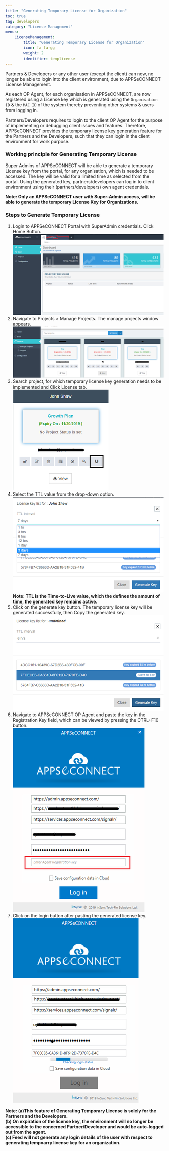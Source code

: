 ```yaml
---
title: "Generating Temporary License for Organization"
toc: true
tag: developers
category: "License Management"
menus: 
    LicenseManagement:
        title: "Generating Temporary License for Organization"
        icon: fa fa-gg
        weight: 2
        identifier: templicense      
---
```


Partners & Developers or any other user (except the client) can now, no longer be able to login into the client environment, 
due to APPSeCONNECT License Management. 

As each OP Agent, for each organisation in APPSeCONNECT, are now registered using a License key which is generated 
using the `Organisation ID` & the `MAC ID` of the system thereby preventing other systems & users from logging in.

Partners/Developers requires to login to the client OP Agent for the purpose of implementing or debugging 
client issues and features. Therefore, APPSeCONNECT provides the temporary license key generation feature for the Partners
and the Developers, such that they can login in the client environment for work purpose.

### Working principle for Generating Temporary License

Super Admins of APPSeCONNECT will be able to generate a temporary License key from the portal, for any organisation, 
which is needed to be accessed. The key will be valid for a limited time as selected from the portal. Using the generated key, 
partners/developers can log in to client environment using their (partners/developers) own agent credentials.

**Note: Only an APPSeCONNECT user with Super-Admin access, will be able to generate the temporary License Key for 
Organizations.**

### Steps to Generate Temporary License

1.	Login to APPSeCONNECT Portal with SuperAdmin credentials. Click Home Button.
![rolling-window1](/staticfiles/licensekey/rolling-window1.png)   
2.  Navigate to Projects > Manage Projects. The manage projects window appears.
![rolling-window2](/staticfiles/licensekey/rolling-window2.png) 
3.  Search project, for which temporary license key generation needs to be implemented and Click License tab.
![rolling-window3](/staticfiles/licensekey/rolling-window3.png) 
4.  Select the TTL value from the drop-down option.
![rolling-window4](/staticfiles/licensekey/rolling-window4.png)        
**Note: TTL is the Time-to-Live value, which the defines the amount of time, the generated key remains active.**
5.	Click on the generate key button. The temporary license key will be generated successfully, then Copy the generated key.
![rolling-window5](/staticfiles/licensekey/rolling-window5.png) 
6.  Navigate to APPSeCONNECT OP Agent and paste the key in the Registration Key field, which can be viewed by 
    pressing the CTRL+F10 button.  
![rolling-window6](/staticfiles/licensekey/rolling-window6.png) 
7.	Click on the login button after pasting the generated license key.  
![rolling-window7](/staticfiles/licensekey/rolling-window7.png) 

**Note: (a)This feature of Generating Temporary License is solely for the Partners and the Developers.       
        (b) On expiration of the license key, the environment will no longer be accessible to the concerned Partner/Developer and would be auto-logged out from the agent.      
        (c) Feed will not generate any login details of the user with respect to generating tempoarry license key for an organization.**





